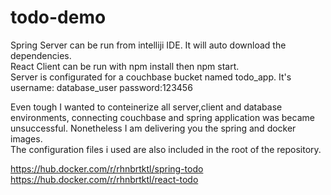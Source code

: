# todo-demo

Spring Server can be run from intelliji IDE. It will auto download the dependencies. <br>
React Client can be run with npm install then npm start. <br>
Server is configurated for a couchbase bucket named todo_app. It's username: database_user password:123456 <br>

Even tough I wanted to conteinerize all server,client and database environments, connecting couchbase and spring application was became unsuccessful. Nonetheless I am delivering
you the spring and docker images.<br>
The configuration files i used are also included in the root of the repository.

https://hub.docker.com/r/rhnbrtktl/spring-todo <br>
https://hub.docker.com/r/rhnbrtktl/react-todo
